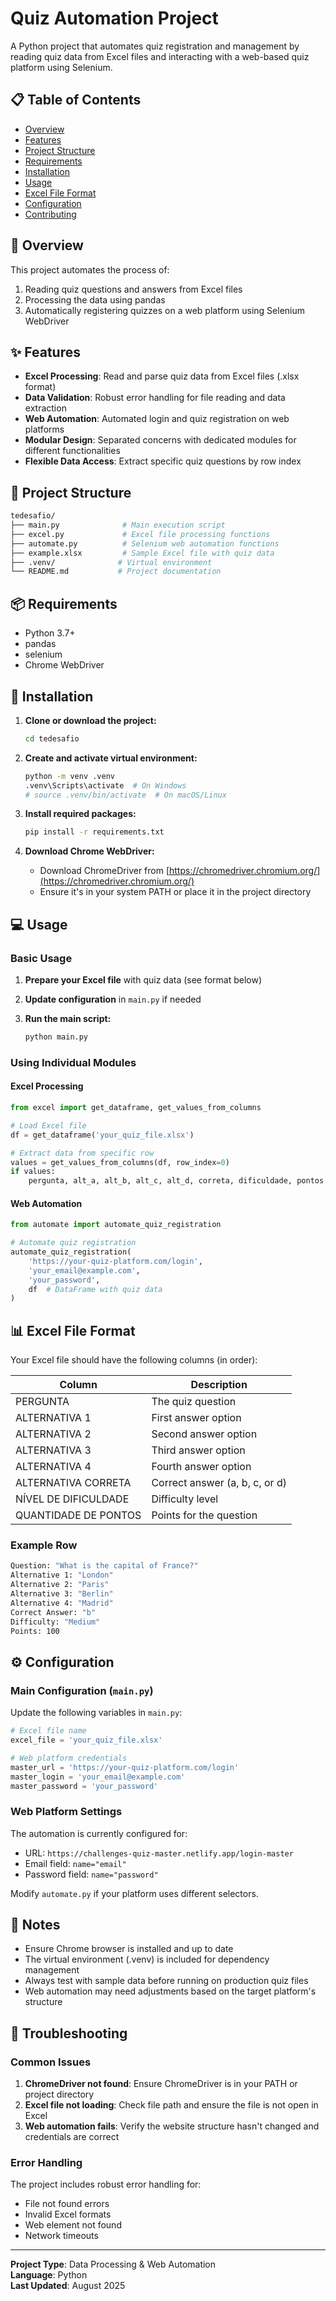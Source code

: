 # Quiz Automation Project

A Python project that automates quiz registration and management by reading quiz data from Excel files and interacting with a web-based quiz platform using Selenium.

## 📋 Table of Contents

- [Overview](#overview)
- [Features](#features)
- [Project Structure](#project-structure)
- [Requirements](#requirements)
- [Installation](#installation)
- [Usage](#usage)
- [Excel File Format](#excel-file-format)
- [Configuration](#configuration)
- [Contributing](#contributing)

## 🎯 Overview

This project automates the process of:

1. Reading quiz questions and answers from Excel files
2. Processing the data using pandas
3. Automatically registering quizzes on a web platform using Selenium WebDriver

## ✨ Features

- **Excel Processing**: Read and parse quiz data from Excel files (.xlsx format)
- **Data Validation**: Robust error handling for file reading and data extraction
- **Web Automation**: Automated login and quiz registration on web platforms
- **Modular Design**: Separated concerns with dedicated modules for different functionalities
- **Flexible Data Access**: Extract specific quiz questions by row index

## 📁 Project Structure

```bash
tedesafio/
├── main.py              # Main execution script
├── excel.py             # Excel file processing functions
├── automate.py          # Selenium web automation functions
├── example.xlsx         # Sample Excel file with quiz data
├── .venv/              # Virtual environment
└── README.md           # Project documentation
```

## 📦 Requirements

- Python 3.7+
- pandas
- selenium
- Chrome WebDriver

## 🚀 Installation

1. **Clone or download the project:**

   ```bash
   cd tedesafio
   ```

2. **Create and activate virtual environment:**

   ```bash
   python -m venv .venv
   .venv\Scripts\activate  # On Windows
   # source .venv/bin/activate  # On macOS/Linux
   ```

3. **Install required packages:**

   ```bash
   pip install -r requirements.txt
   ```

4. **Download Chrome WebDriver:**
   - Download ChromeDriver from [https://chromedriver.chromium.org/](https://chromedriver.chromium.org/)
   - Ensure it's in your system PATH or place it in the project directory

## 💻 Usage

### Basic Usage

1. **Prepare your Excel file** with quiz data (see format below)
2. **Update configuration** in `main.py` if needed
3. **Run the main script:**

   ```bash
   python main.py
   ```

### Using Individual Modules

#### Excel Processing

```python
from excel import get_dataframe, get_values_from_columns

# Load Excel file
df = get_dataframe('your_quiz_file.xlsx')

# Extract data from specific row
values = get_values_from_columns(df, row_index=0)
if values:
    pergunta, alt_a, alt_b, alt_c, alt_d, correta, dificuldade, pontos = values
```

#### Web Automation

```python
from automate import automate_quiz_registration

# Automate quiz registration
automate_quiz_registration(
    'https://your-quiz-platform.com/login',
    'your_email@example.com',
    'your_password',
    df  # DataFrame with quiz data
)
```

## 📊 Excel File Format

Your Excel file should have the following columns (in order):

| Column | Description |
|--------|-------------|
| PERGUNTA | The quiz question |
| ALTERNATIVA 1 | First answer option |
| ALTERNATIVA 2 | Second answer option |
| ALTERNATIVA 3 | Third answer option |
| ALTERNATIVA 4 | Fourth answer option |
| ALTERNATIVA CORRETA | Correct answer (a, b, c, or d) |
| NÍVEL DE DIFICULDADE | Difficulty level |
| QUANTIDADE DE PONTOS | Points for the question |

### Example Row

```bash
Question: "What is the capital of France?"
Alternative 1: "London"
Alternative 2: "Paris"
Alternative 3: "Berlin"
Alternative 4: "Madrid"
Correct Answer: "b"
Difficulty: "Medium"
Points: 100
```

## ⚙️ Configuration

### Main Configuration (`main.py`)

Update the following variables in `main.py`:

```python
# Excel file name
excel_file = 'your_quiz_file.xlsx'

# Web platform credentials
master_url = 'https://your-quiz-platform.com/login'
master_login = 'your_email@example.com'
master_password = 'your_password'
```

### Web Platform Settings

The automation is currently configured for:

- URL: `https://challenges-quiz-master.netlify.app/login-master`
- Email field: `name="email"`
- Password field: `name="password"`

Modify `automate.py` if your platform uses different selectors.

## 📝 Notes

- Ensure Chrome browser is installed and up to date
- The virtual environment (.venv) is included for dependency management
- Always test with sample data before running on production quiz files
- Web automation may need adjustments based on the target platform's structure

## 🐛 Troubleshooting

### Common Issues

1. **ChromeDriver not found**: Ensure ChromeDriver is in your PATH or project directory
2. **Excel file not loading**: Check file path and ensure the file is not open in Excel
3. **Web automation fails**: Verify the website structure hasn't changed and credentials are correct

### Error Handling

The project includes robust error handling for:

- File not found errors
- Invalid Excel formats
- Web element not found
- Network timeouts

---

**Project Type**: Data Processing & Web Automation  
**Language**: Python  
**Last Updated**: August 2025
